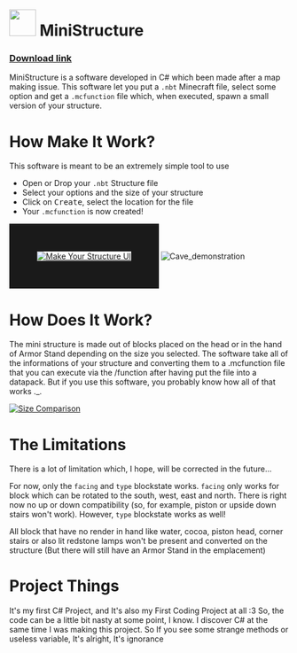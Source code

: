 # <img src="https://user-images.githubusercontent.com/70480609/115313101-f7c29400-a172-11eb-8ac1-81c31968df69.png" width=48> MiniStructure 

### [Download link](https://github.com/Non0reo/MiniStructure/releases)

MiniStructure is a software developed in C# which been made after a map making issue. This software let you put a `.nbt` Minecraft file, select some option and get a `.mcfunction` file which, when executed, spawn a small version of your structure.
# How Make It Work?
This software is meant to be an extremely simple tool to use

* Open or Drop your `.nbt` Structure file
* Select your options and the size of your structure
* Click on <kbd>Create</kbd>, select the location for the file
* Your `.mcfunction` is now created!

<a href="https://github.com/Non0reo/MiniStructure/releases"><img src="https://i.ibb.co/2YhCqsR/Capture-d-cran-2021-04-20-184342.jpg" alt="Make Your Structure UI" border="50"></a>
![Cave_demonstration](https://user-images.githubusercontent.com/70480609/115440149-b46a3300-a20f-11eb-9006-8aef6caa0bbf.gif)

# How Does It Work?
The mini structure is made out of blocks placed on the head or in the hand of Armor Stand depending on the size you selected. The software take all of the informations of your structure and converting them to a .mcfunction file that you can execute via the /function after having put the file into a datapack. But if you use this software, you probably know how all of that works ._.

<a href="https://github.com/Non0reo/MiniStructure/releases"><img src="https://i.ibb.co/MkYgfRt/Capture-d-cran-2021-04-20-185224.jpg" alt="Size Comparison" border="0"></a>

# The Limitations

There is a lot of limitation which, I hope, will be corrected in the future...

For now, only the `facing` and `type` blockstate works. `facing` only works for block which can be rotated to the south, west, east and north. There is right now no up or down compatibility (so, for example, piston or upside down stairs won't work). However, `type` blockstate works as well!

All block that have no render in hand like water, cocoa, piston head, corner stairs or also lit redstone lamps won't be present and converted on the structure (But there will still have an Armor Stand in the emplacement)

# Project Things
It's my first C# Project, and It's also my First Coding Project at all :3
So, the code can be a little bit nasty at some point, I know. I discover C# at the same time I was making this project. So If you see some strange methods or useless variable, It's alright, It's ignorance

